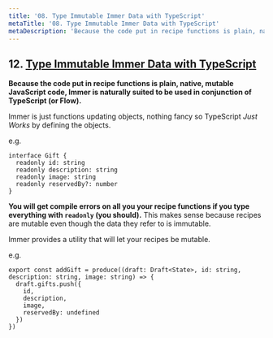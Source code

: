 ```yaml
---
title: '08. Type Immutable Immer Data with TypeScript'
metaTitle: '08. Type Immutable Immer Data with TypeScript'
metaDescription: 'Because the code put in recipe functions is plain, native, mutable JavaScript code, Immer is naturally suited to be used in conjunction of TypeScript (or Flow).'
---
```


## 12. [Type Immutable Immer Data with TypeScript](https://egghead.io/lessons/react-type-immutable-immer-data-with-typescript)

**Because the code put in recipe functions is plain, native, mutable JavaScript code, Immer is naturally suited to be used in conjunction of TypeScript (or Flow).**

Immer is just functions updating objects, nothing fancy so TypeScript *Just Works* by defining  the objects.

e.g.

    interface Gift {
      readonly id: string
      readonly description: string
      readonly image: string
      readonly reservedBy?: number
    }

**You will get compile errors on all you your recipe functions if you type everything with `readonly` (you should).** This makes sense because recipes are mutable even though the data they refer to is immutable.

Immer provides a utility that will let your recipes be mutable.

e.g.

    export const addGift = produce((draft: Draft<State>, id: string, description: string, image: string) => {
      draft.gifts.push({
        id,
        description,
        image,
        reservedBy: undefined
      })
    })
